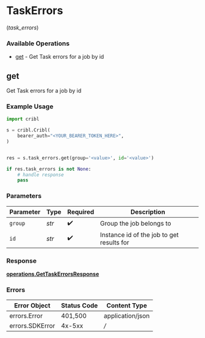 # TaskErrors
(*task_errors*)

### Available Operations

* [get](#get) - Get Task errors for a job by id

## get

Get Task errors for a job by id

### Example Usage

```python
import cribl

s = cribl.Cribl(
    bearer_auth="<YOUR_BEARER_TOKEN_HERE>",
)


res = s.task_errors.get(group='<value>', id='<value>')

if res.task_errors is not None:
    # handle response
    pass

```

### Parameters

| Parameter                                 | Type                                      | Required                                  | Description                               |
| ----------------------------------------- | ----------------------------------------- | ----------------------------------------- | ----------------------------------------- |
| `group`                                   | *str*                                     | :heavy_check_mark:                        | Group the job belongs to                  |
| `id`                                      | *str*                                     | :heavy_check_mark:                        | Instance id of the job to get results for |


### Response

**[operations.GetTaskErrorsResponse](../../models/operations/gettaskerrorsresponse.md)**
### Errors

| Error Object     | Status Code      | Content Type     |
| ---------------- | ---------------- | ---------------- |
| errors.Error     | 401,500          | application/json |
| errors.SDKError  | 4x-5xx           | */*              |
